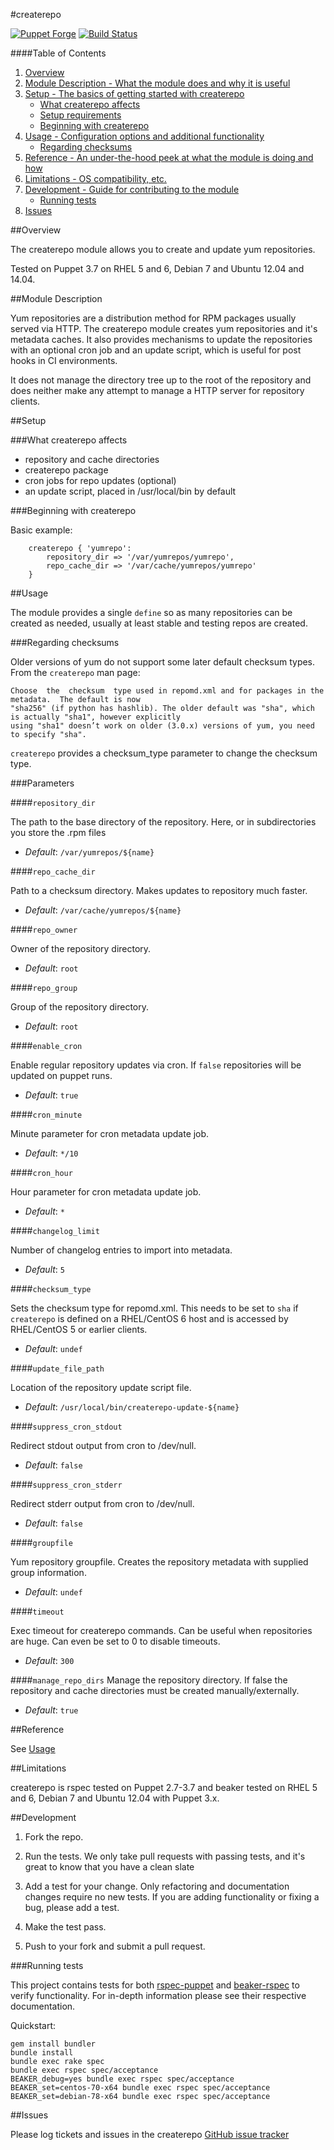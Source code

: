 #createrepo

[![Puppet Forge](http://img.shields.io/puppetforge/v/palli/createrepo.svg)](https://forge.puppetlabs.com/palli/createrepo)  [![Build Status](https://travis-ci.org/pall-valmundsson/puppet-createrepo.png)](https://travis-ci.org/pall-valmundsson/puppet-createrepo)

####Table of Contents

1. [Overview](#overview)
2. [Module Description - What the module does and why it is useful](#module-description)
3. [Setup - The basics of getting started with createrepo](#setup)
    * [What createrepo affects](#what-createrepo-affects)
    * [Setup requirements](#setup-requirements)
    * [Beginning with createrepo](#beginning-with-createrepo)
4. [Usage - Configuration options and additional functionality](#usage)
    * [Regarding checksums](#regarding-checksums)
5. [Reference - An under-the-hood peek at what the module is doing and how](#reference)
5. [Limitations - OS compatibility, etc.](#limitations)
6. [Development - Guide for contributing to the module](#development)
    * [Running tests](#running-tests)
7. [Issues](#issues)

##Overview

The createrepo module allows you to create and update yum repositories.

Tested on Puppet 3.7 on RHEL 5 and 6, Debian 7 and Ubuntu 12.04 and 14.04.

##Module Description

Yum repositories are a distribution method for RPM packages usually served via HTTP. The createrepo module creates yum repositories and it's metadata caches.
It also provides mechanisms to update the repositories with an optional cron job and an update script, which is useful for post hooks in CI environments.
    
It does not manage the directory tree up to the root of the repository and does neither make any attempt to manage a HTTP server for repository clients.

##Setup

###What createrepo affects

* repository and cache directories
* createrepo package
* cron jobs for repo updates (optional)
* an update script, placed in /usr/local/bin by default 

###Beginning with createrepo	

Basic example:

```puppet
    createrepo { 'yumrepo':
        repository_dir => '/var/yumrepos/yumrepo',
        repo_cache_dir => '/var/cache/yumrepos/yumrepo'
    }
```

##Usage

The module provides a single `define` so as many repositories can be created as needed, usually at least stable and testing repos are created.

###Regarding checksums

Older versions of yum do not support some later default checksum types. From the `createrepo` man page:

    Choose  the  checksum  type used in repomd.xml and for packages in the metadata.  The default is now
    "sha256" (if python has hashlib). The older default was "sha", which is actually "sha1", however explicitly
    using "sha1" doesn’t work on older (3.0.x) versions of yum, you need to specify "sha".

`createrepo` provides a checksum_type parameter to change the checksum type.

###Parameters

####`repository_dir`

The path to the base directory of the repository. Here, or in subdirectories
you store the .rpm files

- *Default*: `/var/yumrepos/${name}`

####`repo_cache_dir`

Path to a checksum directory. Makes updates to repository much faster.

- *Default*: `/var/cache/yumrepos/${name}`

####`repo_owner`

Owner of the repository directory.

- *Default*: `root`

####`repo_group`

Group of the repository directory.

- *Default*: `root`

####`enable_cron`

Enable regular repository updates via cron. If `false` repositories will be updated on puppet runs.

- *Default*: `true`

####`cron_minute`

Minute parameter for cron metadata update job.

- *Default*: `*/10`

####`cron_hour`

Hour parameter for cron metadata update job.

- *Default*: `*`

####`changelog_limit`

Number of changelog entries to import into metadata.

- *Default*: `5`

####`checksum_type`

Sets the checksum type for repomd.xml. This needs to be set to `sha` if `createrepo` is defined on a RHEL/CentOS 6 host and is accessed by RHEL/CentOS 5 or earlier clients.

- *Default*: `undef`

####`update_file_path`

Location of the repository update script file.

- *Default*: `/usr/local/bin/createrepo-update-${name}`

####`suppress_cron_stdout`

Redirect stdout output from cron to /dev/null.

- *Default*: `false`

####`suppress_cron_stderr`

Redirect stderr output from cron to /dev/null.

- *Default*: `false`

####`groupfile`

Yum repository groupfile. Creates the repository metadata with supplied group information.

- *Default*: `undef`

####`timeout`

Exec timeout for createrepo commands. Can be useful when repositories are huge. Can even be set to 0 to disable timeouts.

- *Default*: `300`

####`manage_repo_dirs`
Manage the repository directory. If false the repository and cache directories must be created manually/externally.

- *Default*: `true`


##Reference

See [Usage](#usage)

##Limitations

createrepo is rspec tested on Puppet 2.7-3.7 and beaker tested on RHEL 5 and 6, Debian 7 and Ubuntu 12.04 with Puppet 3.x.

##Development

1. Fork the repo.

2. Run the tests. We only take pull requests with passing tests, and
   it's great to know that you have a clean slate

3. Add a test for your change. Only refactoring and documentation
   changes require no new tests. If you are adding functionality
   or fixing a bug, please add a test.

4. Make the test pass.

5. Push to your fork and submit a pull request.

###Running tests

This project contains tests for both [rspec-puppet](http://rspec-puppet.com/) and [beaker-rspec](https://github.com/puppetlabs/beaker-rspec) to verify functionality. For in-depth information please see their respective documentation.

Quickstart:

    gem install bundler
    bundle install
    bundle exec rake spec
    bundle exec rspec spec/acceptance
    BEAKER_debug=yes bundle exec rspec spec/acceptance
    BEAKER_set=centos-70-x64 bundle exec rspec spec/acceptance
    BEAKER_set=debian-78-x64 bundle exec rspec spec/acceptance

##Issues

Please log tickets and issues in the createrepo [GitHub issue tracker](https://github.com/pall-valmundsson/puppet-createrepo/issues)
